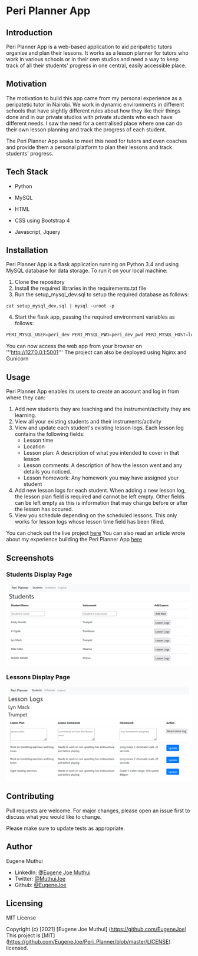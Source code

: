 # Peri Planner App

## Introduction
Peri Planner App is a web-based application to aid peripatetic tutors organise and plan their lessons. It works as a lesson planner for tutors who work in various schools or in their own studios and need a way to keep track of all their students' progress in one central, easily accessible place.

## Motivation
The motivation to build this app came from my personal experience as a peripatetic tutor in Nairobi. We work in dynamic environments in different schools that have slightly different rules about how they like their things done and in our private studios with private students who each have different needs. I saw the need for a centralised place where one can do their own lesson planning and track the progress of each student.

The Peri Planner App seeks to meet this need for tutors and even coaches and provide them a personal platform to plan their lessons and track students' progress.

## Tech Stack
- Python
- MySQL

- HTML
- CSS using Bootstrap 4
- Javascript, Jquery

## Installation

Peri Planner App is a flask application running on Python 3.4 and using MySQL database for data storage.
To run it on your local machine:
1. Clone the repository
2. Install the required libraries in the requirements.txt file
3. Run the setup_mysql_dev.sql to setup the required database as follows:

```
cat setup_mysql_dev.sql | mysql -uroot -p
```

4. Start the flask app, passing the required environment variables as follows:

```python
PERI_MYSQL_USER=peri_dev PERI_MYSQL_PWD=peri_dev_pwd PERI_MYSQL_HOST=localhost PERI_MYSQL_DB=peri_dev_db PERI_TYPE_STORAGE=db ./peri_dynamic.py
```

You can now access the web app from your browser on '''http://127.0.0.1:5001'''
The project can also be deployed using Nginx and Gunicorn

## Usage
Peri Planner App enables its users to create an account and log in from where they can:
1. Add new students they are teaching and the instrument/activity they are learning.
2. View all your existing students and their instruments/activity
3. View and update each student's existing lesson logs. Each lesson log contains the following fields:
   - Lesson time
   - Location
   - Lesson plan: A description of what you intended to cover in that lesson
   - Lesson comments: A description of how the lesson went and any details you noticed.
   - Lesson homework: Any homework you may have assigned your student
4. Add new lesson logs for each student. When adding a new lesson log, the lesson plan field is required and cannot be left empty. Other fields can be left empty as this is information that may change before or after the lesson  has occured.
5. View you schedule depending on the scheduled lessons. This only works for lesson logs whose lesson time field has been filled.

You can check out the live project [here](https://periplanner.joebnb.tech/login)
You can also read an article wrote about my experience building the Peri Planner App [here](https://medium.com/@EugeneJoe/the-peri-planner-app-dev-experience-7aac98ce40c4)

## Screenshots
### Students Display Page

<p align="center">
   <img align="center" src="https://github.com/EugeneJoe/EugeneJoe.github.io/blob/9793eb30b6d801b99608afab04712c568f3e393b/images/students.png?raw=true" alt="Students Page" />
</p>

### Lessons Display Page
<p align="center">
   <img align="center" src="https://github.com/EugeneJoe/EugeneJoe.github.io/blob/9793eb30b6d801b99608afab04712c568f3e393b/images/lessons.png?raw=true" alt="Lessons Page" />
</p>

## Contributing
Pull requests are welcome. For major changes, please open an issue first to discuss what you would like to change.

Please make sure to update tests as appropriate.

## Author
Eugene Muthui
- LinkedIn: [@Eugene Joe Muthui](https://www.linkedin.com/in/eugene-joe-muthui-954b633a)
- Twitter: [@MuthuiJoe](https://twitter.com/MuthuiJoe)
- Github: [@EugeneJoe](https://github.com/EugeneJoe)

## Licensing
MIT License

Copyright (c) [2021] [Eugene Joe Muthui] (https://github.com/EugeneJoe)
This project is [MIT] (https://github.com/EugeneJoe/Peri_Planner/blob/master/LICENSE) licensed.
